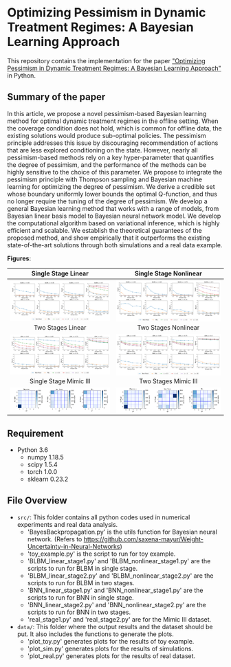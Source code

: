 # Optimizing Pessimism in Dynamic Treatment Regimes: A Bayesian Learning Approach

This repository contains the implementation for the paper ["Optimizing Pessimism in Dynamic Treatment Regimes: A Bayesian Learning Approach"](https://openreview.net/pdf?id=8tABKfhBBpJ) in Python. 

## Summary of the paper

In this article, we propose a novel pessimism-based Bayesian learning method for optimal dynamic treatment regimes in the offline setting. When the coverage condition does not hold, which is common for offline data, the existing solutions would produce sub-optimal policies. The pessimism principle addresses this issue by discouraging recommendation of actions that are less explored conditioning on the state. However, nearly all pessimism-based methods rely on a key hyper-parameter that quantifies the degree of pessimism, and the performance of the methods can be highly sensitive to the choice of this parameter. We propose to integrate the pessimism principle with Thompson sampling and Bayesian machine learning for optimizing the degree of pessimism. We derive a credible set whose boundary uniformly lower bounds the optimal Q-function, and thus no longer require the tuning of the degree of pessimism. We develop a general Bayesian learning method that works with a range of models, from Bayesian linear basis model to Bayesian neural network model. We develop the computational algorithm based on variational inference, which is highly efficient and scalable. We establish the theoretical guarantees of the proposed method, and show empirically that it outperforms the existing state-of-the-art solutions through both simulations and a real data example. 


**Figures**:  

| Single Stage Linear | Single Stage Nonlinear | 
| :-------:    |  :-------: | 
| <img align="center" src="stage1_linear.png" alt="drawing" width="500">   | <img align="center" src="stage1_nonlinear.png" alt="drawing" width="500" > |
| Two Stages Linear | Two Stages Nonlinear | 
| <img align="center" src="stage2_linear.png" alt="drawing" width="500">   | <img align="center" src="stage2_nonlinear.png" alt="drawing" width="500" > |
| Single Stage Mimic III | Two Stages Mimic III | 
| <img align="center" src="real_stage1.png" alt="drawing" width="500">   | <img align="center" src="real_stage2.png" alt="drawing" width="500" > |
## Requirement

+ Python 3.6
    + numpy 1.18.5
    + scipy 1.5.4
    + torch 1.0.0
    + sklearn 0.23.2


## File Overview
- `src/`: This folder contains all python codes used in numerical experiments and real data analysis.
  - 'BayesBackpropagation.py' is the utils function for Bayesian neural network. (Refers to https://github.com/saxena-mayur/Weight-Uncertainty-in-Neural-Networks)
  - 'toy_example.py' is the script to run for toy example.
  - 'BLBM_linear_stage1.py' and 'BLBM_nonlinear_stage1.py' are the scripts to run for BLBM in single stage. 
  - 'BLBM_linear_stage2.py' and 'BLBM_nonlinear_stage2.py' are the scripts to run for BLBM in two stages. 
  - 'BNN_linear_stage1.py' and 'BNN_nonlinear_stage1.py' are the scripts to run for BNN in single stage. 
  - 'BNN_linear_stage2.py' and 'BNN_nonlinear_stage2.py' are the scripts to run for BNN in two stages. 
  - 'real_stage1.py' and 'real_stage2.py' are for the Mimic III dataset.
- `data/`: This folder where the output results and the dataset should be put. It also includes the functions to generate the plots.
  - 'plot_toy.py' generates plots for the results of toy example.
  - 'plot_sim.py' generates plots for the results of simulations.
  - 'plot_real.py' generates plots for the results of real dataset.

